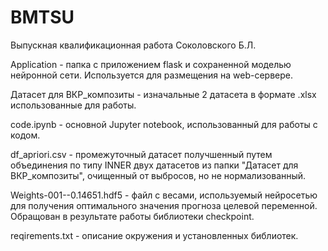 # BMTSU

Выпускная квалификационная работа Соколовского Б.Л. 

Application - папка с приложением flask и сохраненной моделью нейронной сети. Используется для размещения на web-сервере.

Датасет для ВКР_композиты - изначальные 2 датасета в формате .xlsx использованные для работы.

code.ipynb - основной Jupyter notebook, использованный для работы с кодом.

df_apriori.csv - промежуточный датасет получшенный путем объединения по типу INNER двух датасетов из папки "Датасет для ВКР_композиты", очищенный от выбросов, но не нормализованный.

Weights-001--0.14651.hdf5 - файл с весами, используемый нейросетью для получения оптимального значения прогноза целевой переменной. Обращован в результате работы библиотеки checkpoint.

reqirements.txt - описание окружения и установленных библиотек.
